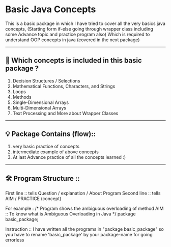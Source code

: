 # Basic Java Concepts

This is a basic package in which I have tried to cover all the very basics java concepts,
(Starting form if-else going through wrapper class including some Advance topic and practice program also)
Which is required to understand OOP concepts in java (covered in the next package)

------------------------------------------------------------------------


## 📌 Which concepts is included in this basic package ?
1. Decision Structures / Selections
2. Mathematical Functions, Characters, and Strings
3. Loops
4. Methods
5. Single-Dimensional Arrays
6. Multi-Dimensional Arrays
7. Text Processing and More about Wrapper Classes

------------------------------------------------------------------------


## 💡 Package Contains (flow)::
1. very basic practice of concepts
2. intermediate example of above concepts
3. At last Advance practice of all the concepts learned :)

------------------------------------------------------------------------


## 🛠️ Program Structure ::
First line :: tells Question / explanation / About Program
Second line :: tells AIM / PRACTICE (concept)

For example : /*
              Program shows the ambiguous overloading of method
              AIM :: To know what is Ambiguous Overloading in Java
               */
               package basic_package;


Instruction ::
I have written all the programs in "package basic_package"
so you have to rename 'basic_package' by your package-name for going errorless
